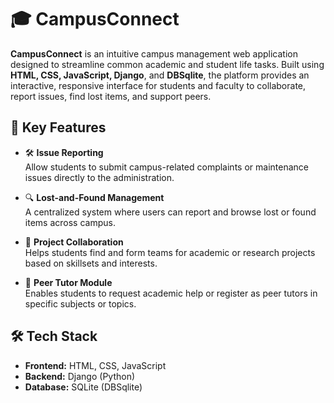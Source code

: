 # 🎓 CampusConnect

**CampusConnect** is an intuitive campus management web application designed to streamline common academic and student life tasks. Built using **HTML, CSS, JavaScript, Django**, and **DBSqlite**, the platform provides an interactive, responsive interface for students and faculty to collaborate, report issues, find lost items, and support peers.

## 🌟 Key Features

- 🛠️ **Issue Reporting**  
  Allow students to submit campus-related complaints or maintenance issues directly to the administration.

- 🔍 **Lost-and-Found Management**  
  A centralized system where users can report and browse lost or found items across campus.

- 🤝 **Project Collaboration**  
  Helps students find and form teams for academic or research projects based on skillsets and interests.

- 📘 **Peer Tutor Module**  
  Enables students to request academic help or register as peer tutors in specific subjects or topics.

## 🛠️ Tech Stack

- **Frontend:** HTML, CSS, JavaScript  
- **Backend:** Django (Python)  
- **Database:** SQLite (DBSqlite)

